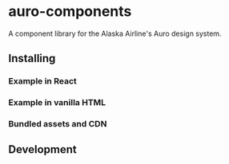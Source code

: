 # auro-components

A component library for the Alaska Airline's Auro design system.

## Installing

### Example in React

### Example in vanilla HTML

### Bundled assets and CDN

## Development